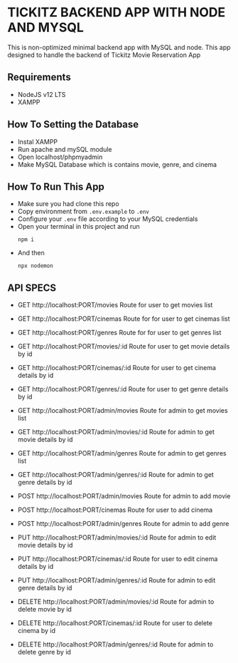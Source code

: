 # TICKITZ BACKEND APP WITH NODE AND MYSQL
This is non-optimized minimal backend app with MySQL and node. This app designed to handle the backend of Tickitz Movie Reservation App

## Requirements
- NodeJS v12 LTS
- XAMPP

## How To Setting the Database
- Instal XAMPP
- Run apache and mySQL module
- Open localhost/phpmyadmin
- Make MySQL Database which is contains movie, genre, and cinema

## How To Run This App
- Make sure you had clone this repo
- Copy environment from `.env.example` to `.env`
- Configure your `.env` file according to your MySQL credentials
- Open your terminal in this project and run 
  ```
  npm i
  ```
- And then
  ```
  npx nodemon
  ```

## API SPECS
- GET http://localhost:PORT/movies Route for user to get movies list
- GET http://localhost:PORT/cinemas Route for for user to get cinemas list
- GET http://localhost:PORT/genres Route for  for user to get genres list

- GET http://localhost:PORT/movies/:id Route for user to get movie details by id
- GET http://localhost:PORT/cinemas/:id Route for user to get cinema details by id
- GET http://localhost:PORT/genres/:id Route for user to get genre details by id

- GET http://localhost:PORT/admin/movies Route for admin to get movies list
- GET http://localhost:PORT/admin/movies/:id Route for admin to get movie details by id
- GET http://localhost:PORT/admin/genres Route for admin to get genres list
- GET http://localhost:PORT/admin/genres/:id Route for admin to get genre details by id

- POST http://localhost:PORT/admin/movies Route for admin to add movie
- POST http://localhost:PORT/cinemas Route for user to add cinema
- POST http://localhost:PORT/admin/genres Route for admin to add genre

- PUT http://localhost:PORT/admin/movies/:id Route for admin to edit movie details by id
- PUT http://localhost:PORT/cinemas/:id Route for user to edit cinema details by id
- PUT http://localhost:PORT/admin/genres/:id Route for admin to edit genre details by id

- DELETE http://localhost:PORT/admin/movies/:id Route for admin to delete movie by id
- DELETE http://localhost:PORT/cinemas/:id Route for user to delete cinema by id
- DELETE http://localhost:PORT/admin/genres/:id Route for admin to delete genre by id
